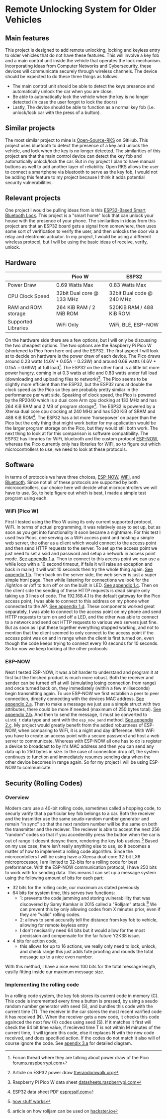 # Remote Unlocking System for Older Vehicles
## Main features
This project is designed to add remote unlocking, locking and keyless entry to older vehicles that do not have these features.  This will involve a key fob and a main control unit inside the vehicle that operates the lock mechanism.  Incorporating ideas from Computer Networks and Cybersecurity, these devices will communicate securely through wireless channels.  The device should be expected to do these three things as follows:
- The main control unit should be able to detect the keys presence and automatically unlock the car when you are close.
- Be able to automatically lock the vehicle when the key is no longer detected (in case the user forgot to lock the doors)
- Lastly, The device should be able to function as a normal key fob (i.e. unlock/lock car with the press of a button). 

## Similar projects

The most similar project to mine is [Open-Source-RKS][1] on GitHub.  This project uses bluetooth to detect the presence of a key and unlock the vehicle, and lock when the key is no longer detected.  The similarities of this project are that the main control device can detect the key fob and automatically unlock/lock the car.  But in my project I plan to have manual buttons as well to add another layer of reliability.  Open RKS allows the user to connect a smartphone via bluetooth to serve as the key fob, I would not be adding this feature to my project because I think it adds potential security vulnerabilities.

## Relevant projects
One project I would be pulling ideas from is this [ESP32-Based Smart Bluetooth Lock][2]. This project is a "smart home" lock that can unlock your house with the presence of your phone.  The similarities in ideas from this project are that an ESP32 board gets a signal from somewhere, then uses some sort of verification to verify the user, and then unlocks the door via a relay and electronic actuator.  In my project, I would be using a different wireless protocol, but I will be using the basic ideas of receive, verify, unlock.

## Hardware  

|                      |          Pico W         |             ESP32           |
| -------------------- | ----------------------- | --------------------------- |
| Power Draw           | 0.69 Watts Max          | 0.83 Watts Max              |
| CPU Clock Speed      | 32bit Dual core @ 133 MHz     | 32bit Dual code @ 240 MHz         |
| RAM and ROM storage  | 264 KiB RAM / 2 MiB ROM | 520KiB RAM / 488 KiB ROM    |
| Supported Libraries  | WiFi Only               | WiFi, BLE, ESP-NOW          |

On the hardware side there are a few options, but I will only be discussing the two cheapest options.  The two options are the Raspberry Pi Pico W (shortened to Pico from here on) and the ESP32.  The first aspect I will look at to decide on hardware is the power draw of each device.  The Pico draws around 0.23 watts (4.6V * 0.05A = 0.23W) and around 0.69 watts (4.6V * 0.15A = 0.69W) at full load[^1]. The ESP32 on the other hand is a little bit more power hungry, coming in at 0.3 watts at idle and 0.83 watts under full load (downloading and uploading files to network)[^2].  The Pico seems to be slightly more efficient than the ESP32, but the ESP32 runs at double the clock speed as the Pico so they are probably pretty similar in the performance per watt side.  Speaking of clock speed, the Pico is powered by the RP2040 which is a dual core Arm cpu clocking at 133 MHz and has 264 KiB RAM and 2 MB of program storage[^3].  The ESP32 is powered by a Xtensa dual core cpu clocking at 240 MHz and has 520 KiB of SRAM and 488 KiB ROM[^4].  The ESP32 has a lot more 'horsepower' on paper than the Pico but the only thing that might work better for my application would be the larger program storage on the Pico, but they would still both work.  The next thing to look at for this comparison is software compatibility. The ESP32 has libraries for WiFi, bluetooth and the custom protocol [ESP-NOW][3], whereas the Pico currently only has libraries for WiFi, so to figure out which microcontrollers to use, we need to look at these protocols.
## Software
In terms of protocols we have three choices, [ESP-NOW][3], [WiFi][4], and [Bluetooth][5].  Since not all of these protocols are supported by both microcontrollers, our choice here will decide what microcontrollers we will have to use.  So, to help figure out which is best, I made a simple test program using each.  
### WiFi (Pico W)
First I tested using the Pico W using its only current supported protocol, WiFi.  In terms of actual programming, it was relatively easy to set up, but as soon as you get into functionality it soon became a nightmare.  For this test I used two Picos, one serving as a WiFi access point and hosting a simple web server, the other as a client which would connect to the access point and then send HTTP requests to the server.  To set up the access point we just need to set a ssid and password and setup a network in access point mode. [See appendix 1.a](https://hanover-cs.github.io/HC23-Isaac-Bevis-Senior-Project/appendix.html#1a-micropython-wifi-example-1).
Then to connect to this access point we can use a while loop with a 10 second timeout, if fails it will raise an exception and back in main() it will wait 10 seconds then try the whole thing again. [See appendix 1.b](https://hanover-cs.github.io/HC23-Isaac-Bevis-Senior-Project/appendix.html#1b-micropython-wifi-example-2).
Then back on the server side, the web server is just a super simple html page.  Then while listening for connections we look for the /light/on or /off to turn off or on the built in LED. [See appendix 1.c](https://hanover-cs.github.io/HC23-Isaac-Bevis-Senior-Project/appendix.html#1c-micropython-wifi-example-3).
Then on the client side the sending of these HTTP requests is dead simple only taking up 3 lines of code.  The 192.168.4.1 is the default gateway for the Pico access point, I was able to connect to this address on my phone when connected to the AP. [See appendix 1.d](https://hanover-cs.github.io/HC23-Isaac-Bevis-Senior-Project/appendix.html#1d-micropython-wifi-example-4).
These components worked great separately, I was able to connect to the access point on my phone and send HTTP requests to turn on and off a LED, and the other was able to connect to a network and send out HTTP requests to various web servers just fine.  But as soon as I put these together everything stopped working, and not to mention that the client seemed to only connect to the access point if the access point was on and in range when the client is first turned on, even though the code keeps trying to connect every 10 seconds for 10 seconds.  So for now we keep looking at the other protocols.  
### ESP-NOW
Next I tested ESP-NOW, it was a bit harder to understand and program it at first but the finished product is much more robust.  Both the receiver and sender can be turned off at will (simulating losing connection from range) and once turned back on, they immediately (within a few milliseconds) begin transmitting again.  To use ESP-NOW we first establish a peer to peer connection, directly connecting with the devices MAC address. [See appendix 2.a](https://hanover-cs.github.io/HC23-Isaac-Bevis-Senior-Project/appendix.html#2a-esp-now-example-1).
Then to make a message we just use a simple struct with two attributes, there could be more if needed (maximum of 250 bytes total). [See appendix 2.b](https://hanover-cs.github.io/HC23-Isaac-Bevis-Senior-Project/appendix.html#2b-esp-now-example-2).
And then to send the message, it must be converted to `uint8_t` data type and sent with the `esp_now_send` method.  [See appendix 2.c](https://hanover-cs.github.io/HC23-Isaac-Bevis-Senior-Project/appendix.html#2c-esp-now-example-3).
My project would greatly benefit from the added robustness of ESP-NOW, when comparing to WiFi, it is a night and day difference.  With WiFi you have to create an access point with a secure password and host a web server to communicate.  Whereas with ESP-NOW all one has to do is register a device to broadcast to by it's MAC address and then you can send any data up to 250 bytes in size.  In the case of connection drop off, the system continues to function and immediately resumes sending data when the other device becomes in range again.  So for my project I will be using ESP-NOW to communicate.

## Security (Rolling Codes)
### Overview
Modern cars use a 40-bit rolling code, sometimes called a hopping code, to securly varify that a particular key fob belongs to a car.  Both the receiver and the trasmitter use the same seudo-random number generator and remain "in sync" so that the next random number will be the same on both the transmitter and the reciever.  The reciever is able to accept the next 256 "random" codes so that if you accedentilly press the button when the car is out of range it doesnt desync them, rendering the key fob useless.[^5]  Based on my use case, there isn't really anything else to use, so it becomes a matter of how to implement a rolling code algorithm.  Since the microcontollers I will be using have a Xtensa dual-core 32-bit LX6 microprocessor, I am limited to 32-bits for a rolling code for best preformance.  With the ESP-NOW communication protocol, I have 250 bits to work with for sending data.  This means I can set up a message system using the following amount of bits for each part:
- 32 bits for the rolling code, our maximum as stated previously
- 64 bits for system time, this serves two functions:
    - 1: prevents the code jamming and storing vulnerabillity that was discovered by Samy Kamkar in 2015 called a "Rolljam" attack.[^6]  We can prevent this by only allowing codes from X minutes prior, even if they are "valid" rolling codes.
    - 2: allows to semi accuratly tell the distance from key fob to vehicle, allowing for remote keyless entry
    - I don't necisarilly need 64 bits but it would allow for the most precission and compensate for the far future Y2K38 issue.
- 4 bits for action code,
    - this allows for up to 16 actions, we really only need to lock, unlock, and check range this just adds fute proofing and rounds the total message up to a nice even number.  

With this method, I have a nice even 100 bits for the total message length, easilly fitting inside our maximum message size.

### Implementing the rolling code
In a rolling code system, the key fob stores its current code in memory (C).  This code is incremented every time a button is pressed, by using a seudo random number generator with seed (S), and bundles this code with the current time (T).  The receiver in the car stores the most recent varified code it has received (N).  When the receiver gets a new code, it checks this code againced the next few (K) codes using seed (S).  If it matches it first will check the 64 bit time value, if recieved time T is not within M minutes of the current time, it will ignore this code, else it replaces N with the new code received, and does specified action.  If the codes do not match it also will of course ignore the code. See [apendix 3.a](https://hanover-cs.github.io/HC23-Isaac-Bevis-Senior-Project/appendix.html#3a-rolling-code-diagram) for detailed diagram.


[^1]: Forum thread where they are talking about power draw of the Pico [forums.raspberrypi.com](https://forums.raspberrypi.com/viewtopic.php?t=337145)  
[^2]: Article on ESP32 power draw [therandomwalk.org](https://therandomwalk.org/wp/esp32-power-consumption/)  
[^3]: Raspberry Pi Pico W data sheet [datasheets.raspberrypi.com](https://datasheets.raspberrypi.com/picow/pico-w-datasheet.pdf)  
[^4]: ESP32 data sheet PDF [espressif.com](https://www.espressif.com/sites/default/files/documentation/esp32_datasheet_en.pdf)  
[^5]: [how stuff works](https://auto.howstuffworks.com/remote-entry2.htm)  
[^6]: article on how rolljam can be used on [hackster.io](https://www.hackster.io/news/hacking-a-car-s-key-fob-with-a-rolljam-attack-7f863c10c8da)

[1]: https://github.com/fryefryefrye/Open-Source-RKS "Open Source Remote Keyless System"
[2]: https://www.electronicsforu.com/electronics-projects/hardware-diy/esp32cam-based-smart-bluetooth-lock "Smart Bluetooth Lock using ESP32"
[3]: https://github.com/espressif/esp-now "ESP-NOW protocol github page"
[4]: https://datasheets.raspberrypi.com/picow/connecting-to-the-internet-with-pico-w.pdf "Raspberry Pi Pico W WiFi documentation"
[5]: https://docs.micropython.org/en/latest/library/bluetooth.html "BLE ESP32 MicroPython Docs"
